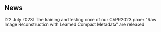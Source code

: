 ## News
[22 July 2023] The training and testing code of our CVPR2023 paper "Raw Image Reconstruction with Learned Compact Metadata" are released
